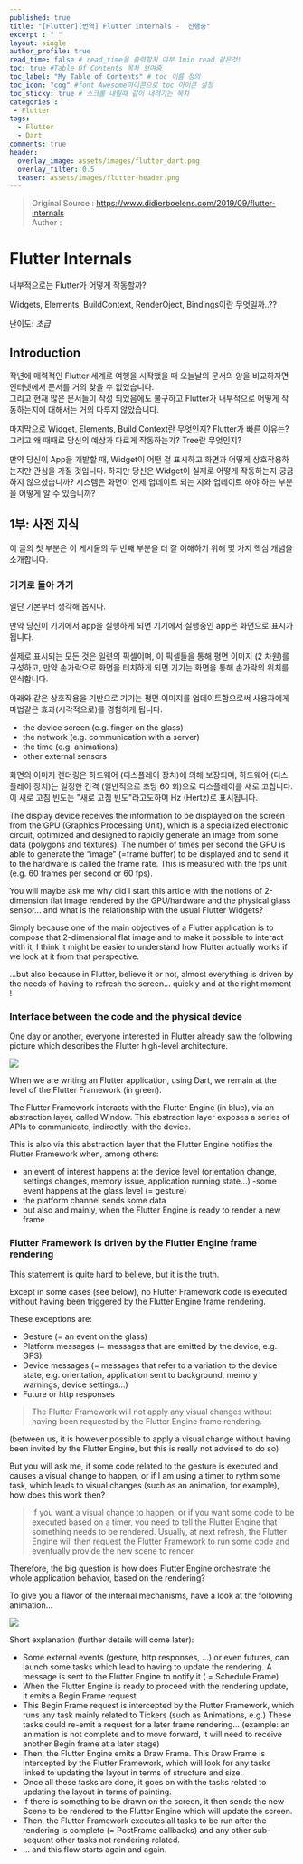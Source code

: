```yaml
---
published: true
title: "[Flutter][번역] Flutter internals -  진행중"
excerpt : " "
layout: single
author_profile: true
read_time: false # read_time을 출력할지 여부 1min read 같은것!
toc: true #Table Of Contents 목차 보여줌
toc_label: "My Table of Contents" # toc 이름 정의
toc_icon: "cog" #font Awesome아이콘으로 toc 아이콘 설정
toc_sticky: true # 스크롤 내릴때 같이 내려가는 목차
categories :
 - Flutter
tags: 
  - Flutter
  - Dart
comments: true
header:
  overlay_image: assets/images/flutter_dart.png
  overlay_filter: 0.5
  teaser: assets/images/flutter-header.png
---
```

> Original Source : <https://www.didierboelens.com/2019/09/flutter-internals>
> <br>Author : 

# Flutter Internals

내부적으로는 Flutter가 어떻게 작동할까?

Widgets, Elements, BuildContext, RenderOject, Bindings이란 무엇일까..??

난이도: _초급_

## Introduction

작년에 매력적인 Flutter 세계로 여행을 시작했을 때 오늘날의 문서의 양을 비교하자면 인터넷에서 문서를 거의 찾을 수 없었습니다.<br>
그리고 현재 많은 문서들이 작성 되었음에도 불구하고 Flutter가 내부적으로 어떻게 작동하는지에 대해서는 거의 다루지 않았습니다.

마지막으로 Widget, Elements, Build Context란 무엇인지? Flutter가 빠른 이유는? 그리고 왜 때때로 당신의 예상과 다르게 작동하는가? Tree란 무엇인지?

만약 당신이 App을 개발할 때, Widget이 어떤 걸 표시하고 화면과 어떻게 상호작용하는지만 관심을 가질 것입니다. 
하지만 당신은 Widget이 실제로 어떻게 작동하는지 궁금하지 않으셨습니까? 시스템은 화면이 언제 업데이트 되는 지와 업데이트 해야 하는 부분을 어떻게 알 수 있습니까?

## 1부: 사전 지식
이 글의 첫 부분은 이 게시물의 두 번째 부분을 더 잘 이해하기 위해 몇 가지 핵심 개념을 소개합니다.

### 기기로 돌아 가기
일단 기본부터 생각해 봅시다.

만약 당신이 기기에서 app을 실행하게 되면 기기에서 실행중인 app은 화면으로 표시가 됩니다.

실제로 표시되는 모든 것은 일련의 픽셀이며, 이 픽셀들을 통해 평면 이미지 (2 차원)를 구성하고, 만약 손가락으로 화면을 터치하게 되면 기기는 화면을 통해 손가락의 위치를 인식합니다.

아래와 같은 상호작용을 기반으로 기기는 평면 이미지를 업데이트함으로써 사용자에게 마법같은 효과(시각적으로)를 경험하게 됩니다.

- the device screen (e.g. finger on the glass)
- the network (e.g. communication with a server)
- the time (e.g. animations)
- other external sensors

화면의 이미지 렌더링은 하드웨어 (디스플레이 장치)에 의해 보장되며, 하드웨어 (디스플레이 장치)는 일정한 간격 (일반적으로 초당 60 회)으로 디스플레이를 새로 고칩니다. 이 새로 고침 빈도는 "새로 고침 빈도"라고도하며 Hz (Hertz)로 표시됩니다.

The display device receives the information to be displayed on the screen from the GPU (Graphics Processing Unit), which is a specialized electronic circuit, optimized and designed to rapidly generate an image from some data (polygons and textures). The number of times per second the GPU is able to generate the “image” (=frame buffer) to be displayed and to send it to the hardware is called the frame rate. This is measured with the fps unit (e.g. 60 frames per second or 60 fps).

You will maybe ask me why did I start this article with the notions of 2-dimension flat image rendered by the GPU/hardware and the physical glass sensor… and what is the relationship with the usual Flutter Widgets?

Simply because one of the main objectives of a Flutter application is to compose that 2-dimensional flat image and to make it possible to interact with it, I think it might be easier to understand how Flutter actually works if we look at it from that perspective.

…but also because in Flutter, believe it or not, almost everything is driven by the needs of having to refresh the screen… quickly and at the right moment !

### Interface between the code and the physical device
One day or another, everyone interested in Flutter already saw the following picture which describes the Flutter high-level architecture.

![](https://www.didierboelens.com/images/internals_archi_overview.png)

When we are writing an Flutter application, using Dart, we remain at the level of the Flutter Framework (in green).

The Flutter Framework interacts with the Flutter Engine (in blue), via an abstraction layer, called Window. This abstraction layer exposes a series of APIs to communicate, indirectly, with the device.

This is also via this abstraction layer that the Flutter Engine notifies the Flutter Framework when, among others:

 - an event of interest happens at the device level (orientation change, settings changes, memory issue, application running state…)
 -some event happens at the glass level (= gesture)
 - the platform channel sends some data
- but also and mainly, when the Flutter Engine is ready to render a new frame

### Flutter Framework is driven by the Flutter Engine frame rendering
This statement is quite hard to believe, but it is the truth.

Except in some cases (see below), no Flutter Framework code is executed without having been triggered by the Flutter Engine frame rendering.

These exceptions are:

- Gesture (= an event on the glass)
- Platform messages (= messages that are emitted by the device, e.g. GPS)
- Device messages (= messages that refer to a variation to the device state, e.g. orientation, application sent to background, memory warnings, device settings…)
- Future or http responses

> The Flutter Framework will not apply any visual changes without having been requested by the Flutter Engine frame rendering.

(between us, it is however possible to apply a visual change without having been invited by the Flutter Engine, but this is really not advised to do so)

But you will ask me, if some code related to the gesture is executed and causes a visual change to happen, or if I am using a timer to rythm some task, which leads to visual changes (such as an animation, for example), how does this work then?

> If you want a visual change to happen, or if you want some code to be executed based on a timer, you need to tell the Flutter Engine that something needs to be rendered.
Usually, at next refresh, the Flutter Engine will then request the Flutter Framework to run some code and eventually provide the new scene to render.

Therefore, the big question is how does Flutter Engine orchestrate the whole application behavior, based on the rendering?

To give you a flavor of the internal mechanisms, have a look at the following animation…

![](https://www.didierboelens.com/images/internals_flow.gif)

Short explanation (further details will come later):

 - Some external events (gesture, http responses, …) or even futures, can launch some tasks which lead to having to update the rendering. A message is sent to the Flutter Engine to notify it ( = Schedule Frame)
- When the Flutter Engine is ready to proceed with the rendering update, it emits a Begin Frame request
 - This Begin Frame request is intercepted by the Flutter Framework, which runs any task mainly related to Tickers (such as Animations, e.g.)
These tasks could re-emit a request for a later frame rendering… (example: an animation is not complete and to move forward, it will need to receive another Begin frame at a later stage)
 - Then, the Flutter Engine emits a Draw Frame.
This Draw Frame is intercepted by the Flutter Framework, which will look for any tasks linked to updating the layout in terms of structure and size.
- Once all these tasks are done, it goes on with the tasks related to updating the layout in terms of painting.
- If there is something to be drawn on the screen, it then sends the new Scene to be rendered to the Flutter Engine which will update the screen.
 - Then, the Flutter Framework executes all tasks to be run after the rendering is complete (= PostFrame callbacks) and any other sub-sequent other tasks not rendering related.
 - … and this flow starts again and again.
